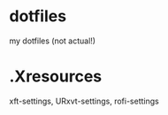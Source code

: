 # dotfiles
my dotfiles (not actual!)

.Xresources
===========

xft-settings, URxvt-settings, rofi-settings


